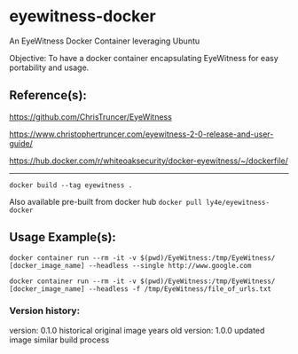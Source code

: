 # eyewitness-docker
An EyeWitness Docker Container leveraging Ubuntu

Objective: To have a docker container encapsulating EyeWitness for easy portability and usage.

## Reference(s):
  https://github.com/ChrisTruncer/EyeWitness
  
  https://www.christophertruncer.com/eyewitness-2-0-release-and-user-guide/
  
  https://hub.docker.com/r/whiteoaksecurity/docker-eyewitness/~/dockerfile/

---

`docker build --tag eyewitness .`

Also available pre-built from docker hub
`docker pull ly4e/eyewitness-docker`


## Usage Example(s):
```
docker container run --rm -it -v $(pwd)/EyeWitness:/tmp/EyeWitness/ [docker_image_name] --headless --single http://www.google.com

docker container run --rm -it -v $(pwd)/EyeWitness:/tmp/EyeWitness/ [docker_image_name] --headless -f /tmp/EyeWitness/file_of_urls.txt
```

### Version history:
version: 0.1.0 historical original image years old
version: 1.0.0 updated image similar build process